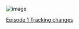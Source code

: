 ![image](https://user-images.githubusercontent.com/6432530/135921769-c0e123da-e775-457e-aa50-6d5a5d722f8b.png)


[Episode 1 Tracking changes](episode1_p1.md)

